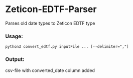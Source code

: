 # Zeticon-EDTF-Parser
Parses old date types to Zeticon EDTF type

### Usage:

```
python3 convert_edtf.py inputFile ... [--delimiter=","]
```
### Output:
csv-file with converted_date column added
